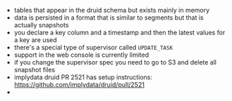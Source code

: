 - tables that appear in the druid schema but exists mainly in memory
- data is persisted in a format that is similar to segments but that is actually snapshots
- you declare a key column and a timestamp and then the latest values for a key are used
- there's a special type of supervisor called `UPDATE_TASK`
- support in the web console is currently limited
- if you change the supervisor spec you need to go to S3 and delete all snapshot files
- implydata druid PR 2521 has setup instructions: https://github.com/implydata/druid/pull/2521
- 
